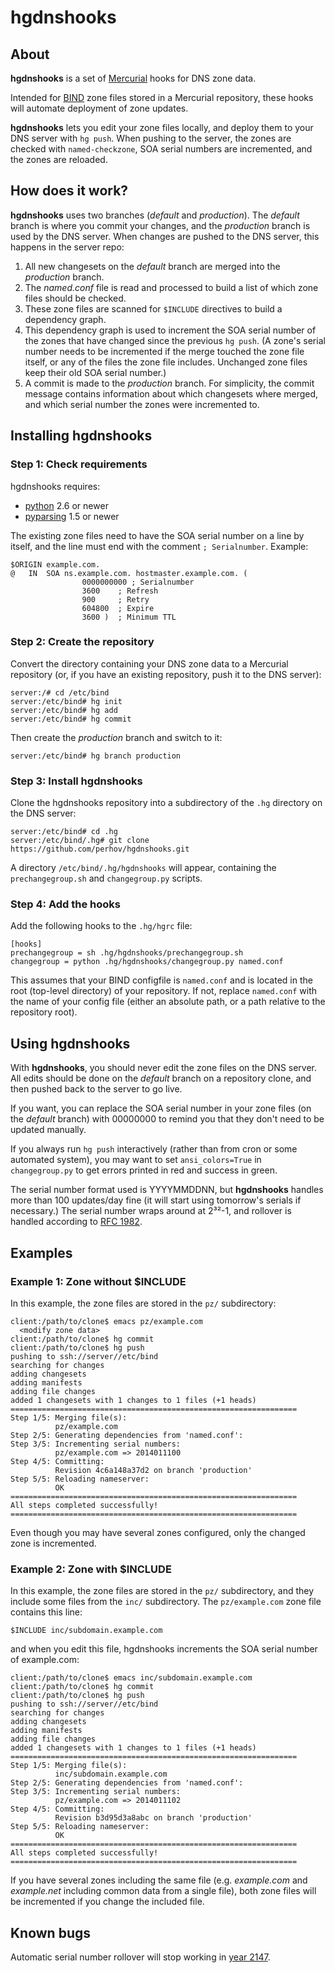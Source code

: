 # hgdnshooks



## About

**hgdnshooks** is a set of
[Mercurial](http://mercurial.selenic.com/)
hooks for DNS zone data.

Intended for [BIND](https://www.isc.org/downloads/bind/)
zone files stored in a Mercurial repository,
these hooks will automate deployment of zone updates.

**hgdnshooks** lets you edit your zone files locally,
and deploy them to your DNS server with `hg push`.
When pushing to the server, the zones are checked
with `named-checkzone`, SOA serial numbers are incremented,
and the zones are reloaded.



## How does it work?

**hgdnshooks** uses two branches (_default_ and _production_).
The _default_ branch is where you commit your changes,
and the _production_ branch is used by the DNS server.
When changes are pushed to the DNS server,
this happens in the server repo:

  1. All new changesets on the _default_ branch are merged into
     the _production_ branch.
  2. The _named.conf_ file is read and processed to build a list of
     which zone files should be checked.
  3. These zone files are scanned for `$INCLUDE` directives
     to build a dependency graph.
  4. This dependency graph is used to increment the SOA serial number
     of the zones that have changed since the previous `hg push`.
     (A zone's serial number needs to be incremented if the merge
     touched the zone file itself, or any of the files the zone file
     includes. Unchanged zone files keep their old SOA serial number.)
  5. A commit is made to the _production_ branch. For simplicity, the
     commit message contains information about which changesets where
     merged, and which serial number the zones were incremented to.


## Installing hgdnshooks

### Step 1: Check requirements

hgdnshooks requires:

  * [python](http://www.python.org) 2.6 or newer
  * [pyparsing](https://pypi.python.org/pypi/pyparsing) 1.5 or newer

The existing zone files need to have the SOA serial number on a line
by itself, and the line must end with the comment `; Serialnumber`.
Example:

```
$ORIGIN example.com.
@	IN	SOA	ns.example.com. hostmaster.example.com. (
				0000000000 ; Serialnumber
				3600    ; Refresh
				900     ; Retry
				604800  ; Expire
				3600 )  ; Minimum TTL
```

### Step 2: Create the repository

Convert the directory containing your DNS zone data to a Mercurial
repository (or, if you have an existing repository, push it to the
DNS server):

```
server:/# cd /etc/bind
server:/etc/bind# hg init
server:/etc/bind# hg add
server:/etc/bind# hg commit
```

Then create the _production_ branch and switch to it:

```
server:/etc/bind# hg branch production
```

### Step 3: Install hgdnshooks

Clone the hgdnshooks repository into a subdirectory of the `.hg`
directory on the DNS server:

```
server:/etc/bind# cd .hg
server:/etc/bind/.hg# git clone https://github.com/perhov/hgdnshooks.git
```

A directory `/etc/bind/.hg/hgdnshooks` will appear, containing the
`prechangegroup.sh` and `changegroup.py` scripts.

### Step 4: Add the hooks

Add the following hooks to the `.hg/hgrc` file:

```
[hooks]
prechangegroup = sh .hg/hgdnshooks/prechangegroup.sh
changegroup = python .hg/hgdnshooks/changegroup.py named.conf
```

This assumes that your BIND configfile is `named.conf` and is located
in the root (top-level directory) of your repository. If not, replace
`named.conf` with the name of your config file (either an absolute
path, or a path relative to the repository root).



## Using hgdnshooks

With **hgdnshooks**, you should never edit the zone files on the DNS
server. All edits should be done on the _default_ branch on a
repository clone, and then pushed back to the server to go live.

If you want, you can replace the SOA serial number in your zone files
(on the _default_ branch) with 00000000 to remind you that they don't
need to be updated manually.

If you always run `hg push` interactively (rather than from cron or
some automated system), you may want to set `ansi_colors=True` in
`changegroup.py` to get errors printed in red and success in green.

The serial number format used is YYYYMMDDNN, but **hgdnshooks** handles
more than 100 updates/day fine (it will start using tomorrow's serials
if necessary.) The serial number wraps around at 2³²-1, and rollover is
handled according to [RFC 1982](http://tools.ietf.org/rfc/rfc1982.txt).



## Examples

### Example 1: Zone without $INCLUDE

In this example, the zone files are stored in the `pz/` subdirectory:

```
client:/path/to/clone$ emacs pz/example.com
  <modify zone data>
client:/path/to/clone$ hg commit
client:/path/to/clone$ hg push
pushing to ssh://server//etc/bind
searching for changes
adding changesets
adding manifests
adding file changes
added 1 changesets with 1 changes to 1 files (+1 heads)
================================================================
Step 1/5: Merging file(s):
          pz/example.com
Step 2/5: Generating dependencies from 'named.conf':
Step 3/5: Incrementing serial numbers:
          pz/example.com => 2014011100
Step 4/5: Committing:
          Revision 4c6a148a37d2 on branch 'production'
Step 5/5: Reloading nameserver:
          OK
================================================================
All steps completed successfully!
================================================================
```

Even though you may have several zones configured, only the changed
zone is incremented.

### Example 2: Zone with $INCLUDE

In this example, the zone files are stored in the `pz/` subdirectory,
and they include some files from the `inc/` subdirectory.
The `pz/example.com` zone file contains this line:

```
$INCLUDE inc/subdomain.example.com
```

and when you edit this file, hgdnshooks increments the SOA serial
number of example.com:

```
client:/path/to/clone$ emacs inc/subdomain.example.com
client:/path/to/clone$ hg commit
client:/path/to/clone$ hg push
pushing to ssh://server//etc/bind
searching for changes
adding changesets
adding manifests
adding file changes
added 1 changesets with 1 changes to 1 files (+1 heads)
================================================================
Step 1/5: Merging file(s):
          inc/subdomain.example.com
Step 2/5: Generating dependencies from 'named.conf':
Step 3/5: Incrementing serial numbers:
          pz/example.com => 2014011102
Step 4/5: Committing:
          Revision b3d95d3a8abc on branch 'production'
Step 5/5: Reloading nameserver:
          OK
================================================================
All steps completed successfully!
================================================================
```

If you have several zones including the same file (e.g. _example.com_
and _example.net_ including common data from a single file), both
zone files will be incremented if you change the included file.



## Known bugs

Automatic serial number rollover will stop working in
[year 2147](https://github.com/perhov/hgdnshooks/commit/dee9c4c).
